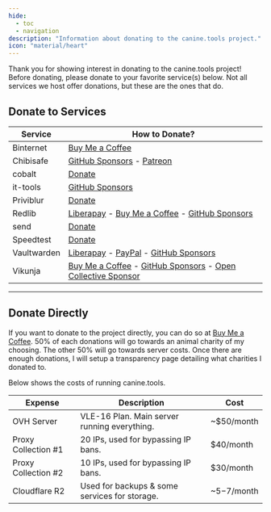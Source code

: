 ```yaml
---
hide:
  - toc
  - navigation
description: "Information about donating to the canine.tools project."
icon: "material/heart"
---
```

Thank you for showing interest in donating to the canine.tools project! Before donating, please donate to your favorite service(s) below. Not all services we host offer donations, but these are the ones that do.

## Donate to Services

|Service|How to Donate?|
|---|---|
|Binternet|[Buy Me a Coffee](https://buymeacoffee.com/ahwx)|
|Chibisafe|[GitHub Sponsors](https://github.com/sponsors/Pitu) - [Patreon](https://patreon.com/pitu)|
|cobalt|[Donate](https://cobalt.tools/donate)|
|it-tools|[GitHub Sponsors](https://github.com/sponsors/CorentinTh)|
|Priviblur|[Donate](https://github.com/syeopite/priviblur#donate)|
|Redlib|[Liberapay](https://liberapay.com/sigaloid) - [Buy Me a Coffee](https://buymeacoffee.com/sigaloid) - [GitHub Sponsors](https://github.com/sponsors/sigaloid)|
|send|[Donate](https://timvisee.com/donate/)|
|Speedtest|[Donate](https://go.openspeedtest.com/Donate)|
|Vaultwarden|[Liberapay](https://liberapay.com/dani-garcia) - [PayPal](https://paypal.me/DaniGG) - [GitHub Sponsors](https://github.com/sponsors/dani-garcia)|
|Vikunja|[Buy Me a Coffee](https://www.buymeacoffee.com/kolaente) - [GitHub Sponsors](https://github.com/sponsors/kolaente) - [Open Collective Sponsor](https://opencollective.com/vikunja)|

---

## Donate Directly

If you want to donate to the project directly, you can do so at [Buy Me a Coffee](https://buymeacoffee.com/canine.tools). 50% of each donations will go towards an animal charity of my choosing. The other 50% will go towards server costs. Once there are enough donations, I will setup a transparency page detailing what charities I donated to.

Below shows the costs of running canine.tools.

|Expense|Description|Cost|
|---|---|---|
|OVH Server|VLE-16 Plan. Main server running everything.|~$50/month|
|Proxy Collection #1|20 IPs, used for bypassing IP bans.|$40/month|
|Proxy Collection #2|10 IPs, used for bypassing IP bans.|$30/month|
|Cloudflare R2|Used for backups & some services for storage.|~$5-$7/month|